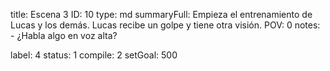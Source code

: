 title:          Escena 3
ID:             10
type:           md
summaryFull:    Empieza el entrenamiento de Lucas y los demás. Lucas recibe un golpe y tiene otra visión.
POV:            0
notes:          - ¿Habla algo en voz alta?
                
label:          4
status:         1
compile:        2
setGoal:        500



